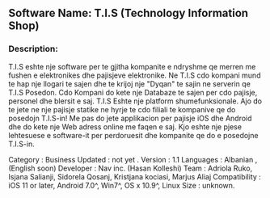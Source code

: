 ## Software Name: T.I.S (Technology Information Shop) 

### Description: 
T.I.S eshte nje software per te gjitha kompanite e ndryshme qe merren me fushen 
e elektronikes dhe pajisjeve elektronike. Ne T.I.S cdo kompani mund te hap nje 
llogari te sajen dhe te krijoj nje "Dyqan" te sajin ne serverin qe T.I.S Posedon. 
Cdo Kompani do kete nje Databaze te sajen per cdo pajisje, personel dhe blersit e 
saj.   T.I.S Eshte nje platform shumefunksionale. Ajo do te jete ne 
nje pajisje statike ne hyrje te cdo filiali te kompanive qe do posedojn T.I.S-in! 
Me pas do jete applikacion per pajisje iOS dhe Android dhe do kete nje Web adress 
online me faqen e saj. Kjo eshte nje pjese lehtesuese e software-it per perdoruesit
dhe kompanite qe do e posedojne T.I.S-in. 

Category : Business 
Updated : not yet .
Version : 1.1
Languages : Albanian , (English soon)
Developer : Nav inc. (Hasan Kolleshi)
Team : Adriola Ruko, Isjana Salianji, Sidorela Qosanj, Kristjana kociasi, Marjus Aliaj
Compatibility : iOS 11 or later, Android 7.0^, Win7^, OS x 10.9^, Linux
Size : unknown.
